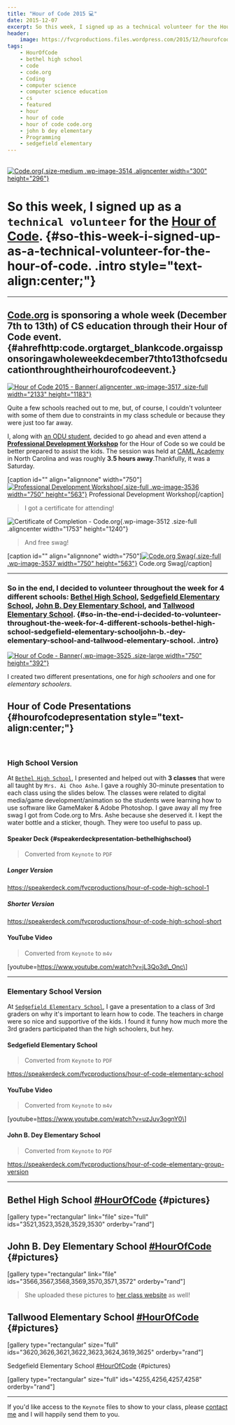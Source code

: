 ```yaml
---
title: "Hour of Code 2015 💻️"
date: 2015-12-07
excerpt: So this week, I signed up as a technical volunteer for the Hour of Code. Here's how my experience went.
header:
    image: https://fvcproductions.files.wordpress.com/2015/12/hourofcodebanner.jpg
tags:
    - HourOfCode
    - bethel high school
    - code
    - code.org
    - Coding
    - computer science
    - computer science education
    - cs
    - featured
    - hour
    - hour of code
    - hour of code code.org
    - john b dey elementary
    - Programming
    - sedgefield elementary
---
```


\
[![Code.org](https://fvcproductions.files.wordpress.com/2015/12/codeorg.png?w=300){.size-medium
.wp-image-3514 .aligncenter width="300" height="296"}](https://code.org)

So this week, I signed up as a `technical volunteer` for the [**Hour of Code**](https://hourofcode.com/us). {#so-this-week-i-signed-up-as-a-technical-volunteer-for-the-hour-of-code. .intro style="text-align:center;"}
===========================================================================================================

------------------------------------------------------------------------

[Code.org](https://code.org) is sponsoring a whole week (December 7th to 13th) of CS education through their Hour of Code event.[\
](https://i.ytimg.com/vi/D2dgYHwrlt4/maxresdefault.jpg) {#ahrefhttp:code.orgtarget_blankcode.orgaissponsoringawholeweekdecember7thto13thofcseducationthroughtheirhourofcodeevent.}
---------------------------------

[![Hour of Code 2015 -
Banner](https://fvcproductions.files.wordpress.com/2015/12/hour-of-code.jpg){.aligncenter
.wp-image-3517 .size-full width="2133"
height="1183"}](https://speakerdeck.com/fvcproductions/hour-of-code-high-school-1)

Quite a few schools reached out to me, but, of course, I couldn't
volunteer with some of them due to constraints in my class schedule or
because they were just too far away.

I, along with [an ODU student](https://thecbliss.com/), decided to go
ahead and even attend a [**Professional Development
Workshop**](https://code.org/professional-development-workshops) for the
Hour of Code so we could be better prepared to assist the kids. The
session was held at [CAML Academy](https://camlacademy.com/) in North
Carolina and was roughly **3.5 hours away**.Thankfully, it was a
Saturday.

\[caption id="" align="alignnone" width="750"\][![Professional
Development
Workshop](https://fvcproductions.files.wordpress.com/2015/12/img_0128.jpg){.size-full
.wp-image-3536 width="750"
height="563"}](https://fvcproductions.files.wordpress.com/2015/12/img_0128.jpg)
Professional Development Workshop\[/caption\]

> I got a certificate for attending!

![Certificate of Completion -
Code.org](https://fvcproductions.files.wordpress.com/2015/12/certificate.jpg){.wp-image-3512
.size-full .aligncenter width="1753" height="1240"}

> And free swag!

\[caption id="" align="alignnone" width="750"\][![Code.org
Swag](https://fvcproductions.files.wordpress.com/2015/12/img_0130.jpg){.size-full
.wp-image-3537 width="750"
height="563"}](https://fvcproductions.files.wordpress.com/2015/12/img_0130.jpg)
Code.org Swag\[/caption\]

------------------------------------------------------------------------

### So in the end, I decided to volunteer throughout the week for 4 different schools: [Bethel High School](https://bhs.hampton.k12.va.us/), [Sedgefield Elementary School](https://sedgefield.nn.k12.va.us/), [John B. Dey Elementary School](https://www.deyes.vbschools.com/), and [Tallwood Elementary School](https://www.tallwoodes.vbschools.com/). {#so-in-the-end-i-decided-to-volunteer-throughout-the-week-for-4-different-schools-bethel-high-school-sedgefield-elementary-schooljohn-b.-dey-elementary-school-and-tallwood-elementary-school. .intro}

[![Hour of Code -
Banner](https://fvcproductions.files.wordpress.com/2015/12/hourofcode1-e1449524689973.jpg?w=750){.wp-image-3525
.size-large width="750"
height="392"}](https://fvcproductions.files.wordpress.com/2015/12/hourofcode1-e1449524689973.jpg)

I created two different presentations, one for *high schoolers* and one
for *elementary schoolers*.

Hour of Code Presentations {#hourofcodepresentation style="text-align:center;"}
--------------------------

 

### High School Version

At [`Bethel High School`](https://bhs.hampton.k12.va.us/), I presented
and helped out with **3 classes** that were all taught by
`Mrs. Ai Choo Ashe`. I gave a roughly 30-minute presentation to each
class using the slides below. The classes were related to digital
media/game development/animation so the students were learning how to
use software like GameMaker & Adobe Photoshop. I gave away all my free
swag I got from Code.org to Mrs. Ashe because she deserved it. I kept
the water bottle and a sticker, though. They were too useful to pass up.

#### Speaker Deck {#speakerdeckpresentation-bethelhighschool}

> Converted from `Keynote` to `PDF`

##### Longer Version

https://speakerdeck.com/fvcproductions/hour-of-code-high-school-1

##### Shorter Version

https://speakerdeck.com/fvcproductions/hour-of-code-high-school-short

#### YouTube Video

> Converted from `Keynote` to `m4v`

\[youtube=https://www.youtube.com/watch?v=jL3Qo3d\_Onc\]

------------------------------------------------------------------------

### Elementary School Version

At [`Sedgefield Elementary School`](https://bhs.hampton.k12.va.us/), I
gave a presentation to a class of 3rd graders on why it's important to
learn how to code. The teachers in charge were so nice and supportive of
the kids. I found it funny how much more the 3rd graders participated
than the high schoolers, but hey.

#### Sedgefield Elementary School

> Converted from `Keynote` to `PDF`

https://speakerdeck.com/fvcproductions/hour-of-code-elementary-school

#### YouTube Video

> Converted from `Keynote` to `m4v`

\[youtube=https://www.youtube.com/watch?v=uzJuv3ognY0\]

#### John B. Dey Elementary School

> Converted from `Keynote` to `PDF`

https://speakerdeck.com/fvcproductions/hour-of-code-elementary-group-version

------------------------------------------------------------------------

Bethel High School [\#HourOfCode](https://twitter.com/hashtag/hourofcode?lang=en) {#pictures}
---------------------------------------------------------------------------------

\[gallery type="rectangular" link="file" size="full"
ids="3521,3523,3528,3529,3530" orderby="rand"\]

John B. Dey Elementary School [\#HourOfCode](https://twitter.com/hashtag/hourofcode?lang=en) {#pictures}
-

\[gallery type="rectangular" link="file"
ids="3566,3567,3568,3569,3570,3571,3572" orderby="rand"\]

> She uploaded these pictures to [her class
> website](https://www.getspotted.org/projects-and-pictures.html) as
> well!

Tallwood Elementary School [\#HourOfCode](https://twitter.com/hashtag/hourofcode?lang=en) {#pictures}
-----------------------------------------------------------------------------------------

\[gallery type="rectangular" size="full"
ids="3620,3626,3621,3622,3623,3624,3619,3625" orderby="rand"\]

Sedgefield Elementary School [\#HourOfCode](https://twitter.com/hashtag/hourofcode?lang=en) {#pictures}


\[gallery type="rectangular" size="full" ids="4255,4256,4257,4258"
orderby="rand"\]

------------------------------------------------------------------------

If you'd like access to the `Keynote` files to show to your class,
please [contact me](https://fvcproductions.com/contact/) and I will
happily send them to you.
